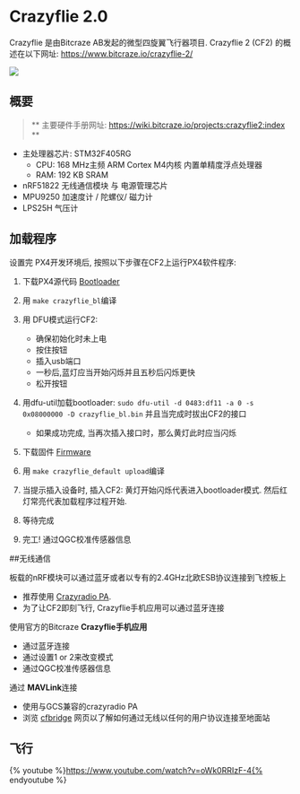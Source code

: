 # Crazyflie 2.0

Crazyflie 是由Bitcraze AB发起的微型四旋翼飞行器项目. Crazyflie 2 (CF2) 的概述在以下网址: https://www.bitcraze.io/crazyflie-2/

![](images/hardware/hardware-crazyflie2.png)

## 概要

> ** 主要硬件手册网址: https://wiki.bitcraze.io/projects:crazyflie2:index **

  * 主处理器芯片: STM32F405RG
    * CPU: 168 MHz主频  ARM Cortex M4内核  内置单精度浮点处理器
    * RAM: 192 KB SRAM
  * nRF51822 无线通信模块 与 电源管理芯片
  * MPU9250 加速度计 / 陀螺仪/ 磁力计
  * LPS25H 气压计


## 加载程序

设置完 PX4开发环境后, 按照以下步骤在CF2上运行PX4软件程序:

1. 下载PX4源代码 [Bootloader](https://github.com/PX4/Bootloader)

2. 用 `make crazyflie_bl`编译

3. 用 DFU模式运行CF2:
	- 确保初始化时未上电
	- 按住按钮
	- 插入usb端口
	- 一秒后,蓝灯应当开始闪烁并且五秒后闪烁更快
	- 松开按钮

4. 用dfu-util加载bootloader: `sudo dfu-util -d 0483:df11 -a 0 -s 0x08000000 -D crazyflie_bl.bin` 并且当完成时拔出CF2的接口
	- 如果成功完成,  当再次插入接口时，那么黄灯此时应当闪烁

5. 下载固件 [Firmware](https://github.com/PX4/Firmware)

6. 用 `make crazyflie_default upload`编译

7. 当提示插入设备时, 插入CF2: 黄灯开始闪烁代表进入bootloader模式. 然后红灯常亮代表加载程序过程开始.

8. 等待完成

9. 完工! 通过QGC校准传感器信息

##无线通信

板载的nRF模块可以通过蓝牙或者以专有的2.4GHz北欧ESB协议连接到飞控板上

- 推荐使用 [Crazyradio PA](https://www.bitcraze.io/crazyradio-pa/).
- 为了让CF2即刻飞行, Crazyflie手机应用可以通过蓝牙连接

使用官方的Bitcraze **Crazyflie手机应用**

- 通过蓝牙连接
- 通过设置1 or 2来改变模式
- 通过QGC校准传感器信息


通过 **MAVLink**连接

- 使用与GCS兼容的crazyradio PA
- 浏览 [cfbridge](https://github.com/dennisss/cfbridge) 网页以了解如何通过无线以任何的用户协议连接至地面站


## 飞行

{% youtube %}https://www.youtube.com/watch?v=oWk0RRIzF-4{% endyoutube %}

